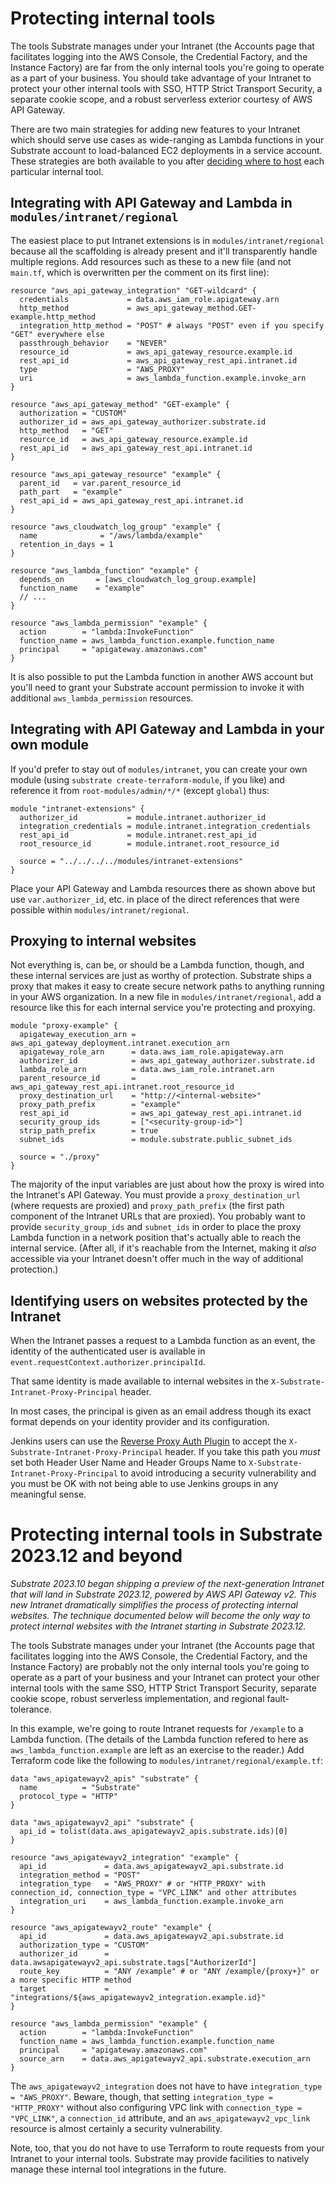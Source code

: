 # Protecting internal tools

The tools Substrate manages under your Intranet (the Accounts page that facilitates logging into the AWS Console, the Credential Factory, and the Instance Factory) are far from the only internal tools you're going to operate as a part of your business. You should take advantage of your Intranet to protect your other internal tools with SSO, HTTP Strict Transport Security, a separate cookie scope, and a robust serverless exterior courtesy of AWS API Gateway.

There are two main strategies for adding new features to your Intranet which should serve use cases as wide-ranging as Lambda functions in your Substrate account to load-balanced EC2 deployments in a service account. These strategies are both available to you after [deciding where to host](../ref/internal-tools.md) each particular internal tool.

## Integrating with API Gateway and Lambda in `modules/intranet/regional`

The easiest place to put Intranet extensions is in `modules/intranet/regional` because all the scaffolding is already present and it'll transparently handle multiple regions. Add resources such as these to a new file (and not `main.tf`, which is overwritten per the comment on its first line):

```
resource "aws_api_gateway_integration" "GET-wildcard" {
  credentials             = data.aws_iam_role.apigateway.arn
  http_method             = aws_api_gateway_method.GET-example.http_method
  integration_http_method = "POST" # always "POST" even if you specify "GET" everywhere else
  passthrough_behavior    = "NEVER"
  resource_id             = aws_api_gateway_resource.example.id
  rest_api_id             = aws_api_gateway_rest_api.intranet.id
  type                    = "AWS_PROXY"
  uri                     = aws_lambda_function.example.invoke_arn
}

resource "aws_api_gateway_method" "GET-example" {
  authorization = "CUSTOM"
  authorizer_id = aws_api_gateway_authorizer.substrate.id
  http_method   = "GET"
  resource_id   = aws_api_gateway_resource.example.id
  rest_api_id   = aws_api_gateway_rest_api.intranet.id
}

resource "aws_api_gateway_resource" "example" {
  parent_id   = var.parent_resource_id
  path_part   = "example"
  rest_api_id = aws_api_gateway_rest_api.intranet.id
}

resource "aws_cloudwatch_log_group" "example" {
  name              = "/aws/lambda/example"
  retention_in_days = 1
}

resource "aws_lambda_function" "example" {
  depends_on       = [aws_cloudwatch_log_group.example]
  function_name    = "example"
  // ...
}

resource "aws_lambda_permission" "example" {
  action        = "lambda:InvokeFunction"
  function_name = aws_lambda_function.example.function_name
  principal     = "apigateway.amazonaws.com"
}
```

It is also possible to put the Lambda function in another AWS account but you'll need to grant your Substrate account permission to invoke it with additional `aws_lambda_permission` resources.

## Integrating with API Gateway and Lambda in your own module

If you'd prefer to stay out of `modules/intranet`, you can create your own module (using `substrate create-terraform-module`, if you like) and reference it from `root-modules/admin/*/*` (except `global`) thus:

```
module "intranet-extensions" {
  authorizer_id           = module.intranet.authorizer_id
  integration_credentials = module.intranet.integration_credentials
  rest_api_id             = module.intranet.rest_api_id
  root_resource_id        = module.intranet.root_resource_id

  source = "../../../../modules/intranet-extensions"
}
```

Place your API Gateway and Lambda resources there as shown above but use `var.authorizer_id`, etc. in place of the direct references that were possible within `modules/intranet/regional`.

## Proxying to internal websites

Not everything is, can be, or should be a Lambda function, though, and these internal services are just as worthy of protection. Substrate ships a proxy that makes it easy to create secure network paths to anything running in your AWS organization. In a new file in `modules/intranet/regional`, add a resource like this for each internal service you're protecting and proxying.

```
module "proxy-example" {
  apigateway_execution_arn = aws_api_gateway_deployment.intranet.execution_arn
  apigateway_role_arn      = data.aws_iam_role.apigateway.arn
  authorizer_id            = aws_api_gateway_authorizer.substrate.id
  lambda_role_arn          = data.aws_iam_role.intranet.arn
  parent_resource_id       = aws_api_gateway_rest_api.intranet.root_resource_id
  proxy_destination_url    = "http://<internal-website>"
  proxy_path_prefix        = "example"
  rest_api_id              = aws_api_gateway_rest_api.intranet.id
  security_group_ids       = ["<security-group-id>"]
  strip_path_prefix        = true
  subnet_ids               = module.substrate.public_subnet_ids

  source = "./proxy"
}
```

The majority of the input variables are just about how the proxy is wired into the Intranet's API Gateway. You must provide a `proxy_destination_url` (where requests are proxied) and `proxy_path_prefix` (the first path component of the Intranet URLs that are proxied). You probably want to provide `security_group_ids` and `subnet_ids` in order to place the proxy Lambda function in a network position that's actually able to reach the internal service. (After all, if it's reachable from the Internet, making it _also_ accessible via your Intranet doesn't offer much in the way of additional protection.)

## Identifying users on websites protected by the Intranet

When the Intranet passes a request to a Lambda function as an event, the identity of the authenticated user is available in `event.requestContext.authorizer.principalId`.

That same identity is made available to internal websites in the `X-Substrate-Intranet-Proxy-Principal` header.

In most cases, the principal is given as an email address though its exact format depends on your identity provider and its configuration.

Jenkins users can use the [Reverse Proxy Auth Plugin](https://plugins.jenkins.io/reverse-proxy-auth-plugin/) to accept the `X-Substrate-Intranet-Proxy-Principal` header. If you take this path you _must_ set both Header User Name and Header Groups Name to `X-Substrate-Intranet-Proxy-Principal` to avoid introducing a security vulnerability and you must be OK with not being able to use Jenkins groups in any meaningful sense.

# Protecting internal tools in Substrate 2023.12 and beyond

_Substrate 2023.10 began shipping a preview of the next-generation Intranet that will land in Substrate 2023.12, powered by AWS API Gateway v2. This new Intranet dramatically simplifies the process of protecting internal websites. The technique documented below will become the only way to protect internal websites with the Intranet starting in Substrate 2023.12._

The tools Substrate manages under your Intranet (the Accounts page that facilitates logging into the AWS Console, the Credential Factory, and the Instance Factory) are probably not the only internal tools you're going to operate as a part of your business and your Intranet can protect your other internal tools with the same SSO, HTTP Strict Transport Security, separate cookie scope, robust serverless implementation, and regional fault-tolerance.

In this example, we're going to route Intranet requests for `/example` to a Lambda function. (The details of the Lambda function refered to here as `aws_lambda_function.example` are left as an exercise to the reader.) Add Terraform code like the following to `modules/intranet/regional/example.tf`:

    data "aws_apigatewayv2_apis" "substrate" {
      name          = "Substrate"
      protocol_type = "HTTP"
    }

    data "aws_apigatewayv2_api" "substrate" {
      api_id = tolist(data.aws_apigatewayv2_apis.substrate.ids)[0]
    }

    resource "aws_apigatewayv2_integration" "example" {
      api_id             = data.aws_apigatewayv2_api.substrate.id
      integration_method = "POST"
      integration_type   = "AWS_PROXY" # or "HTTP_PROXY" with connection_id, connection_type = "VPC_LINK" and other attributes
      integration_uri    = aws_lambda_function.example.invoke_arn
    }

    resource "aws_apigatewayv2_route" "example" {
      api_id             = data.aws_apigatewayv2_api.substrate.id
      authorization_type = "CUSTOM"
      authorizer_id      = data.awsapigatewayv2_api.substrate.tags["AuthorizerId"]
      route_key          = "ANY /example" # or "ANY /example/{proxy+}" or a more specific HTTP method
      target             = "integrations/${aws_apigatewayv2_integration.example.id}"
    }

    resource "aws_lambda_permission" "example" {
      action        = "lambda:InvokeFunction"
      function_name = aws_lambda_function.example.function_name
      principal     = "apigateway.amazonaws.com"
      source_arn    = data.aws_apigatewayv2_api.substrate.execution_arn
    }

The `aws_apigatewayv2_integration` does not have to have `integration_type = "AWS_PROXY"`. Beware, though, that setting `integration_type = "HTTP_PROXY"` without also configuring VPC link with `connection_type = "VPC_LINK"`, a `connection_id` attribute, and an `aws_apigatewayv2_vpc_link` resource is almost certainly a security vulnerability.

Note, too, that you do not have to use Terraform to route requests from your Intranet to your internal tools. Substrate may provide facilities to natively manage these internal tool integrations in the future.
